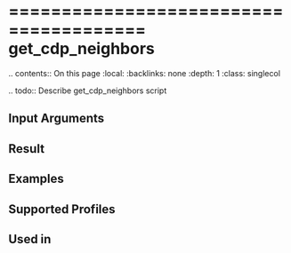 

=======================================
get_cdp_neighbors
=======================================

.. contents:: On this page
    :local:
    :backlinks: none
    :depth: 1
    :class: singlecol

.. todo::
    Describe get_cdp_neighbors script

Input Arguments
---------------

Result
------

Examples
--------

Supported Profiles
------------------

Used in
-------
